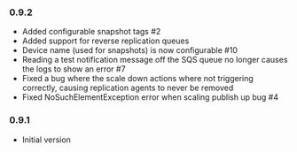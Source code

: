 ### 0.9.2
* Added configurable snapshot tags #2
* Added support for reverse replication queues
* Device name (used for snapshots) is now configurable #10
* Reading a test notification message off the SQS queue no longer causes the logs to show an error #7
* Fixed a bug where the scale down actions where not triggering correctly, causing replication agents to never be removed
* Fixed NoSuchElementException error when scaling publish up bug #4

### 0.9.1
* Initial version
